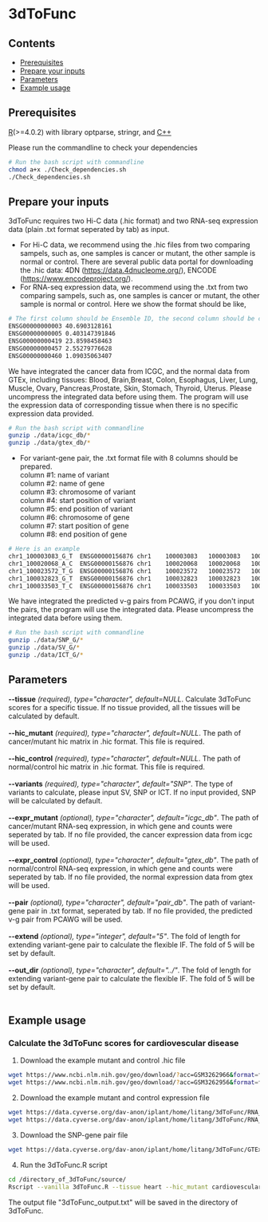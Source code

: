 # 3dToFunc

## **Contents**
- [Prerequisites](#Prerequisites)
- [Prepare your inputs](#Prepare-your-inputs)
- [Parameters](#Parameters)
- [Example usage](#Example-usage)

## **Prerequisites**

[R](https://www.r-project.org/)(>=4.0.2) with library optparse, stringr, and [C++](https://gcc.gnu.org/projects/cxx-status.html)

Please run the commandline to check your dependencies
```bash
# Run the bash script with commandline
chmod a+x ./Check_dependencies.sh
./Check_dependencies.sh
```
## **Prepare your inputs**

3dToFunc requires two Hi-C data (.hic format) and two RNA-seq expression data (plain .txt format seperated by tab) as input. <br>
* For Hi-C data, we recommend using the .hic files from two comparing sampels, such as, one samples is cancer or mutant, the other sample is normal or control. There are several public data portal for downloading the .hic data: 4DN (https://data.4dnucleome.org/), ENCODE (https://www.encodeproject.org/).
* For RNA-seq expression data, we recommend using the .txt from two comparing sampels, such as, one samples is cancer or mutant, the other sample is normal or control. Here we show the format should be like,
```bash
# The first column should be Ensemble ID, the second column should be counts
ENSG00000000003	40.6903128161
ENSG00000000005	0.403147391846
ENSG00000000419	23.8598458463
ENSG00000000457	2.55279776628
ENSG00000000460	1.09035063407
```


We have integrated the cancer data from ICGC, and the normal data from GTEx, including tissues: Blood, Brain,Breast, Colon, Esophagus, Liver, Lung, Muscle, Ovary, Pancreas,Prostate, Skin, Stomach, Thyroid, Uterus. Please uncompress the integrated data before using them. The program will use the expression data of corresponding tissue when there is no specific expression data provided.
```bash
# Run the bash script with commandline
gunzip ./data/icgc_db/*
gunzip ./data/gtex_db/*
```
* For variant-gene pair, the .txt format file with 8 columns should be prepared. <br>
column #1: name of variant<br>
column #2: name of gene<br>
column #3: chromosome of variant<br>
column #4: start position of variant<br>
column #5: end position of variant<br>
column #6: chromosome of gene<br>
column #7: start position of gene<br>
column #8: end position of gene<br>
```bash
# Here is an example
chr1_100003083_G_T	ENSG00000156876	chr1	100003083	100003083	100549119	100598511	
chr1_100020068_A_C	ENSG00000156876	chr1	100020068	100020068	100549119	100598511	
chr1_100023572_T_G	ENSG00000156876	chr1	100023572	100023572	100549119	100598511	
chr1_100032823_G_T	ENSG00000156876	chr1	100032823	100032823	100549119	100598511	
chr1_100033503_T_C	ENSG00000156876	chr1	100033503	100033503	100549119	100598511
```
We have integrated the predicted v-g pairs from PCAWG, if you don't input the pairs, the program will use the integrated data. Please uncompress the integrated data before using them. 
```bash
# Run the bash script with commandline
gunzip ./data/SNP_G/*
gunzip ./data/SV_G/*
gunzip ./data/ICT_G/*
```

## **Parameters**
**--tissue** *(required), type="character", default=NULL*. Calculate 3dToFunc scores for a specific tissue. If no tissue provided, all the tissues will be calculated by default.<br><br>
**--hic_mutant** *(required), type="character", default=NULL*. The path of cancer/mutant hic matrix in .hic format. This file is required.<br><br>
**--hic_control** *(required), type="character", default=NULL*. The path of normal/control hic matrix in .hic format. This file is required.<br><br>
**--variants** *(required), type="character", default="SNP"*. The type of variants to calculate, please input SV, SNP or ICT. If no input provided, SNP will be calculated by default.<br><br>
**--expr_mutant** *(optional), type="character", default="icgc_db"*. The path of cancer/mutant RNA-seq expression, in which gene and counts were seperated by tab. If no file provided, the cancer expression data from icgc will be used. <br><br>
**--expr_control** *(optional), type="character", default="gtex_db"*. The path of normal/control RNA-seq expression, in which gene and counts were seperated by tab. If no file provided, the normal expression data from gtex will be used.<br><br>
**--pair** *(optional), type="character", default="pair_db"*. The path of variant-gene pair in .txt format, seperated by tab. If no file provided, the predicted v-g pair from PCAWG will be used.<br><br>
**--extend** *(optional), type="integer", default="5"*. The fold of length for extending variant-gene pair to calculate the flexible IF. The fold of 5 will be set by default.<br><br>
**--out_dir** *(optional), type="character", default="../"*. The fold of length for extending variant-gene pair to calculate the flexible IF. The fold of 5 will be set by default. <br> <br>


## **Example usage**

### Calculate the 3dToFunc scores for cardiovescular disease
1. Download the example mutant and control .hic file
```bash
wget https://www.ncbi.nlm.nih.gov/geo/download/?acc=GSM3262966&format=file&file=GSM3262966%5FD80%5FHiC%5FRep1%2Ehic -O cardiovescular_mut_hic.hic
wget https://www.ncbi.nlm.nih.gov/geo/download/?acc=GSM3262956&format=file&file=GSM3262956%5FD00%5FHiC%5FRep1%2Ehic -O cardiovescular_ctl_hic.hic
```
2. Download the example mutant and control expression file
```bash
wget https://data.cyverse.org/dav-anon/iplant/home/litang/3dToFunc/RNA_id_D80_2_rpkm.txt -O cardiovescular_mut_exp.txt
wget https://data.cyverse.org/dav-anon/iplant/home/litang/3dToFunc/RNA_id_D0_2_rpkm.txt -O cardiovescular_ctl_exp.txt
```
3. Download the SNP-gene pair file
```bash
wget https://data.cyverse.org/dav-anon/iplant/home/litang/3dToFunc/GTEx_ge_heart_merge_2.txt -O cardiovescular_snp_gene.txt
```
4. Run the 3dToFunc.R script
```bash
cd /directory_of_3dToFunc/source/
Rscript --vanilla 3dToFunc.R --tissue heart --hic_mutant cardiovescular_mut_hic.hic  --hic_control cardiovescular_ctl_hic.hic --expr_mutant cardiovescular_mut_exp.txt --expr_control cardiovescular_ctl_exp.txt --variants SNP --pair cardiovescular_snp_gene.txt --out_dir ../
```
The output file "3dToFunc_output.txt" will be saved in the directory of 3dToFunc.
